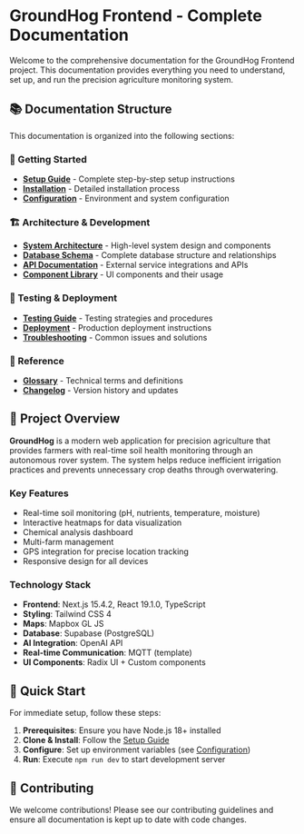 # GroundHog Frontend - Complete Documentation

Welcome to the comprehensive documentation for the GroundHog Frontend project. This documentation provides everything you need to understand, set up, and run the precision agriculture monitoring system.

## 📚 Documentation Structure

This documentation is organized into the following sections:

### 🚀 Getting Started

- **[Setup Guide](./SETUP.md)** - Complete step-by-step setup instructions
- **[Installation](./INSTALLATION.md)** - Detailed installation process
- **[Configuration](./CONFIGURATION.md)** - Environment and system configuration

### 🏗️ Architecture & Development

- **[System Architecture](./ARCHITECTURE.md)** - High-level system design and components
- **[Database Schema](./DATABASE.md)** - Complete database structure and relationships
- **[API Documentation](./API.md)** - External service integrations and APIs
- **[Component Library](./COMPONENTS.md)** - UI components and their usage

### 🧪 Testing & Deployment

- **[Testing Guide](./TESTING.md)** - Testing strategies and procedures
- **[Deployment](./DEPLOYMENT.md)** - Production deployment instructions
- **[Troubleshooting](./TROUBLESHOOTING.md)** - Common issues and solutions

### 📖 Reference

- **[Glossary](./GLOSSARY.md)** - Technical terms and definitions
- **[Changelog](./CHANGELOG.md)** - Version history and updates

## 🌱 Project Overview

**GroundHog** is a modern web application for precision agriculture that provides farmers with real-time soil health monitoring through an autonomous rover system. The system helps reduce inefficient irrigation practices and prevents unnecessary crop deaths through overwatering.

### Key Features

- Real-time soil monitoring (pH, nutrients, temperature, moisture)
- Interactive heatmaps for data visualization
- Chemical analysis dashboard
- Multi-farm management
- GPS integration for precise location tracking
- Responsive design for all devices

### Technology Stack

- **Frontend**: Next.js 15.4.2, React 19.1.0, TypeScript
- **Styling**: Tailwind CSS 4
- **Maps**: Mapbox GL JS
- **Database**: Supabase (PostgreSQL)
- **AI Integration**: OpenAI API
- **Real-time Communication**: MQTT (template)
- **UI Components**: Radix UI + Custom components

## 🎯 Quick Start

For immediate setup, follow these steps:

1. **Prerequisites**: Ensure you have Node.js 18+ installed
2. **Clone & Install**: Follow the [Setup Guide](./SETUP.md)
3. **Configure**: Set up environment variables (see [Configuration](./CONFIGURATION.md))
4. **Run**: Execute `npm run dev` to start development server

## 🔄 Contributing

We welcome contributions! Please see our contributing guidelines and ensure all documentation is kept up to date with code changes.
